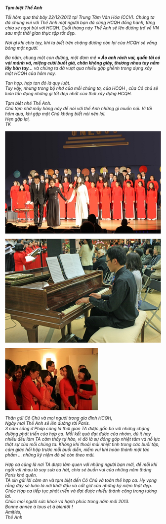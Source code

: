 <!--
title: Tạm biệt Thế Anh 22.12.2012
author: Nguyễn Tích Kỳ
status: completed
-->

***Tạm biệt Thế Anh***

*Tối hôm qua thứ bảy 22/12/2012 tại Trung Tâm Văn Hóa (CCV).
Chúng ta đã chung vui với Thế Anh một người bạn đã cùng HCQH đồng hành, từng chia xẻ ngọt bùi với HCQH. Cuối tháng này Thế Anh sẽ lên đường trở về VN sau một thời gian thực tập tốt đẹp.*
 
*Nói gì khi chia tay, khi ta biết trên chặng đường còn lại của HCQH sẽ vắng bóng một người.*

*Ba năm, chung một con đường, một đam mê **« Áo anh rách vai, quần tôi có vài mảnh vá, miệng cười buốt giá, chân không giày, thương nhau tay nắm lấy bàn tay…** và chúng ta đã vượt qua nhiều gập ghềnh trong dựng xây một HCQH của hôm nay.*

*Tan hợp, hợp tan đó là quy luật.*  
*Tuy vậy, nhưng trong bộ nhớ của mỗi chúng ta, của HCQH , của Cô chú sẽ luôn tồn đọng  những gì tốt đẹp nhất của thời xây dựng HCQH.*

*Tạm biệt nhé Thế Anh.  
Chú tạm nhờ mấy hàng này để nói với thế Anh những gì muốn nói. Vì  tối hôm qua, khi gặp mặt Chú không biết nói nên lời.  
Hẹn gặp lại,  
TK*


![](01.jpg)

![](02.jpg)

![](03.jpg)

*Thân gửi Cô Chú và mọi người trong gia đình HCQH,  
Ngày mai Thế Anh sẽ lên đường rời Paris.  
3 năm sống ở Pháp cũng là thời gian TA được gắn bó với những chặng đường phát triển của hợp ca. Mỗi kết quả đạt được của nhóm, dù ít hay nhiều đều làm TA cảm thấy tự hào, vì đó là sự đóng góp nhiệt tâm và nỗ lực thật sự của mỗi chúng ta. Không khí thoải mái nhiệt tình trong các buổi tập, cảm giác hồi hộp trước mỗi buổi diễn, niềm vui khi hoàn thành một tác phẩm … những kỷ niệm đó sẽ còn theo mãi.*  

*Hợp ca cũng là nơi TA được làm quen với những người bạn mới, để mỗi khi ngồi với nhau là say sưa ca hát, chia sẻ buồn vui của những năm tháng Paris khó quên.  
TA xin gửi lời cảm ơn và tạm biệt đến Cô Chú và toàn thể hợp ca.
Hy vọng rằng đây sẽ luôn là nơi khởi đầu và cất giữ của những kỷ niệm thật đẹp.  
Chúc Hợp ca tiếp tục phát triển và đạt được nhiều thành công trong tương lai.  
Chúc mọi người sức khoẻ và hạnh phúc trong năm mới 2013.  
Bonne année à tous et à bientôt !  
Amitiés,  
Thế Anh*













  












